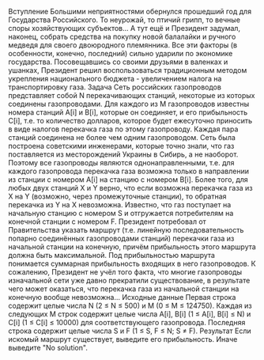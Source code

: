 Вступление
Большими неприятностями обернулся прошедший год для Государства Российского. То неурожай, то птичий грипп, то вечные споры хозяйствующих субъектов... A тут ещё и Президент задумал, наконец, собрать средства на покупку новой балалайки и ручного медведя для своего двоюродного племянника. Все эти факторы (в особенности, конечно, последний) сильно ударили по экономике государства. Посовещавшись со своими друзьями в валенках и ушанках, Президент решил воспользоваться традиционным методом укрепления национального бюджета - увеличением налога на транспортировку газа.
Задача
Сеть российских газопроводов представляет собой N перекачивающих станций, некоторые из которых соединены газопроводами. Для каждого из M газопроводов известны номера станций A[i] и B[i], которые он соединяет, и его прибыльность C[i], т.е. то количество долларов, которое будет ежесуточно приносить в виде налогов перекачка газа по этому газопроводу. Каждая пара станций соединена не более чем одним газопроводом.
Сеть была построена советскими инженерами, которые точно знали, что газ поставляется из месторождений Украины в Сибирь, а не наоборот. Поэтому все газопроводы являются однонаправленными, т.е. для каждого газопровода перекачка газа возможна только в направлении из станции с номером A[i] на станцию с номером B[i]. Более того, для любых двух станций X и Y верно, что если возможна перекачка газа из X на Y (возможно, через промежуточные станции), то обратная перекачка из Y на X невозможна. Известно, что газ поступает на начальную станцию с номером S и отгружается потребителям на конечной станции с номером F.
Президент потребовал от Правительства указать маршрут (т.е. линейную последовательность попарно соединённых газопроводами станций) перекачки газа из начальной станции на конечную, причём прибыльность этого маршрута должна быть максимальной. Под прибыльностью маршрута понимается суммарная прибыльность входящих в него газопроводов.
К сожалению, Президент не учёл того факта, что многие газопроводы изначальной сети уже давно прекратили существование, в результате чего может оказаться, что перекачка газа из начальной станции на конечную вообще невозможна...
Исходные данные
Первая строка содержит целые числа N (2 ≤ N ≤ 500) и M (0 ≤ M ≤ 124750). Каждая из следующих M строк содержит целые числа A[i], B[i] (1 ≤ A[i], B[i] ≤ N) и C[i] (1 ≤ C[i] ≤ 10000) для соответствующего газопровода. Последняя строка содержит целые числа S и F (1 ≤ S, F ≤ N; S ≠ F).
Результат
Если искомый маршрут существует, выведите его прибыльность. Иначе выведите "No solution".
